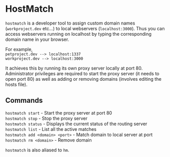# HostMatch

`hostmatch` is a developer tool to assign custom domain names (`workproject.dev` etc...) to local webservers (`localhost:3000`). Thus you can access webservers running on localhost by typing the corresponding domain name in your browser.

For example,  
`petproject.dev --> localhost:1337`  
`workproject.dev --> localhost:3000`

It achieves this by running its own proxy server locally at port 80. Administrator privileges are required to start the proxy server (it
needs to open port 80) as well as adding or removing domains (involves editing the hosts file).

## Commands

`hostmatch start` - Start the proxy server at port 80  
`hostmatch stop` - Stop the proxy server  
`hostmatch status` - Displays the current status of the routing server  
`hostmatch list` - List all the active matches  
`hostmatch add <domain> <port>` - Match domain to local server at port  
`hostmatch rm <domain>` - Remove domain

`hostmatch` is also aliased to `hm`.

